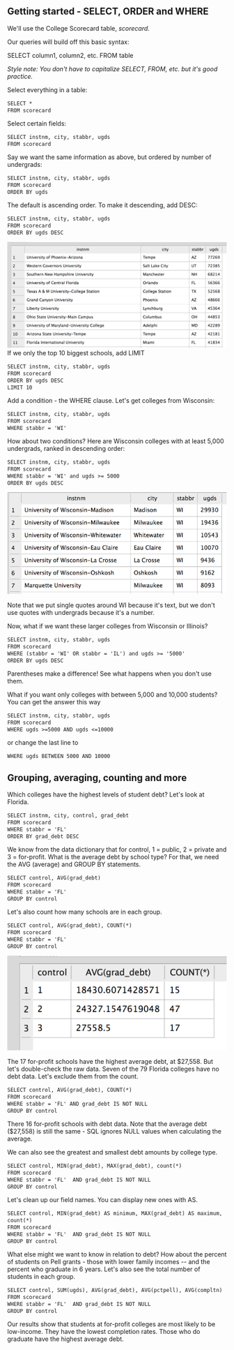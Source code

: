 ## Getting started - SELECT, ORDER and WHERE

We'll use the College Scorecard table, *scorecard*.

Our queries will build off this basic syntax:

SELECT column1, column2, etc.
FROM table

*Style note: You don't have to capitalize SELECT, FROM, etc. but it's good practice.*

Select everything in a table:
```
SELECT *
FROM scorecard
```


Select certain fields:
```
SELECT instnm, city, stabbr, ugds
FROM scorecard
```


Say we want the same information as above, but ordered by number of undergrads:

```
SELECT instnm, city, stabbr, ugds
FROM scorecard
ORDER BY ugds
```

The default is ascending order. To make it descending, add DESC:
```
SELECT instnm, city, stabbr, ugds
FROM scorecard
ORDER BY ugds DESC
```
![alt text](ss1.png)
If we only the top 10 biggest schools, add LIMIT
```
SELECT instnm, city, stabbr, ugds
FROM scorecard
ORDER BY ugds DESC
LIMIT 10
```


Add a condition - the WHERE clause. Let's get colleges from Wisconsin:

```
SELECT instnm, city, stabbr, ugds
FROM scorecard
WHERE stabbr = 'WI'
```


How about two conditions? Here are Wisconsin colleges with at least 5,000 undergrads, ranked in descending order:

```
SELECT instnm, city, stabbr, ugds
FROM scorecard
WHERE stabbr = 'WI' and ugds >= 5000
ORDER BY ugds DESC
```
![alt text](ss2.png)

Note that we put single quotes around WI because it's text, but we don't use quotes with undergrads because it's a number.

Now, what if we want these larger colleges from Wisconsin or Illinois?
```
SELECT instnm, city, stabbr, ugds
FROM scorecard
WHERE (stabbr = 'WI' OR stabbr = 'IL') and ugds >= '5000'
ORDER BY ugds DESC
```
Parentheses make a difference! See what happens when you don't use them.

What if you want only colleges with between 5,000 and 10,000 students? You can get the answer this way
```
SELECT instnm, city, stabbr, ugds
FROM scorecard
WHERE ugds >=5000 AND ugds <=10000
```
or change the last line to 
```
WHERE ugds BETWEEN 5000 AND 10000
```

## Grouping, averaging, counting and more

Which colleges have the highest levels of student debt? Let's look at Florida.

```
SELECT instnm, city, control, grad_debt
FROM scorecard
WHERE stabbr = 'FL'
ORDER BY grad_debt DESC
```
We know from the data dictionary that for control, 1 = public, 2 = private and 3 = for-profit. What is the average debt by school type? For that, we need the AVG (average) and GROUP BY statements.

```
SELECT control, AVG(grad_debt)
FROM scorecard
WHERE stabbr = 'FL'
GROUP BY control
```
Let's also count how many schools are in each group.
```
SELECT control, AVG(grad_debt), COUNT(*)
FROM scorecard
WHERE stabbr = 'FL'
GROUP BY control
```
![alt text](ss4.png)

The 17 for-profit schools have the highest average debt, at $27,558. 
But let's double-check the raw data. Seven of the 79 Florida colleges have no debt data. Let's exclude them from the count.

```
SELECT control, AVG(grad_debt), COUNT(*)
FROM scorecard
WHERE stabbr = 'FL' AND grad_debt IS NOT NULL
GROUP BY control
```
There 16 for-profit schools with debt data. Note that the average debt ($27,558) is still the same - SQL ignores NULL values when calculating the average.

We can also see the greatest and smallest debt amounts by college type.
```
SELECT control, MIN(grad_debt), MAX(grad_debt), count(*)
FROM scorecard
WHERE stabbr = 'FL'  AND grad_debt IS NOT NULL
GROUP BY control
```
Let's clean up our field names. You can display new ones with AS.
```
SELECT control, MIN(grad_debt) AS minimum, MAX(grad_debt) AS maximum, count(*)
FROM scorecard
WHERE stabbr = 'FL'  AND grad_debt IS NOT NULL
GROUP BY control
```
What else might we want to know in relation to debt? How about the percent of students on Pell grants - those with lower family incomes -- and the percent who graduate in 6 years. Let's also see the total number of students in each group.
```
SELECT control, SUM(ugds), AVG(grad_debt), AVG(pctpell), AVG(compltn)
FROM scorecard
WHERE stabbr = 'FL'  AND grad_debt IS NOT NULL
GROUP BY control
```
Our results show that students at for-profit colleges are most likely to be low-income. They have the lowest completion rates. Those who do graduate have the highest average debt.
